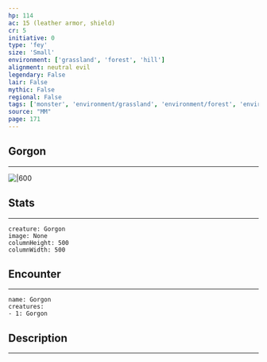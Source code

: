 ```yaml
---
hp: 114
ac: 15 (leather armor, shield)
cr: 5
initiative: 0
type: 'fey'    
size: 'Small'
environment: ['grassland', 'forest', 'hill']
alignment: neutral evil
legendary: False
lair: False
mythic: False
regional: False
tags: ['monster', 'environment/grassland', 'environment/forest', 'environment/hill']
source: "MM"
page: 171
---
```


## Gorgon
---

![|600](D:/Program%20Files/5e.tools/img/bestiary/MM/Gorgon.jpg)

## Stats
---

```statblock
creature: Gorgon
image: None
columnHeight: 500
columnWidth: 500
```

## Encounter
---

```encounter-table
name: Gorgon
creatures:
- 1: Gorgon
```

## Description
---




